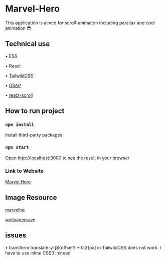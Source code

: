 # Marvel-Hero

This application is aimed for scroll-animaiton including parallax and cool animation 😎

## Technical use

• ES6

• React

• [TailwildCSS](https://tailwindcss.com/)

• [GSAP](https://greensock.com/react/)

• [react-scroll](https://github.com/fisshy/react-scroll)

## How to run project

### `npm install`

Install third-party packages

### `npm start`

Open [http://localhost:3000](http://localhost:3000) to see the result in your browser

### Link to Website

[Marvel Hero](https://marvel-hero-cooloojayoo.vercel.app )

## Image Resource 

[marvelhq](http://www.marvelhq.com/)

[wallpapercave](https://wallpapercave.com/marvel-heroes-wallpapers)

## issues

• transform translate-y-[${offsetY * 0.3}px] in TailwildCSS does not work. I have to use inline CSS3 instead

